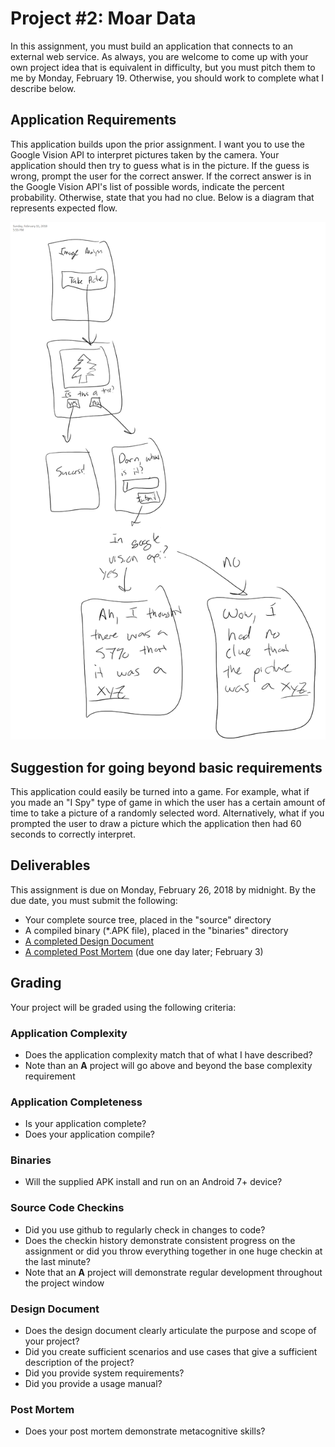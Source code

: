 # Project #2: Moar Data
In this assignment, you must build an application that connects to an external web service.  As always, you are welcome to come up with your own project idea that is equivalent in difficulty, but you must pitch them to me by Monday, February 19.  Otherwise, you should work to complete what I describe below.

## Application Requirements
This application builds upon the prior assignment.  I want you to use the Google Vision API to interpret pictures taken by the camera.  Your application should then try to guess what is in the picture.  If the guess is wrong, prompt the user for the correct answer.  If the correct answer is in the Google Vision API's list of possible words, indicate the percent probability.  Otherwise, state that you had no clue.  Below is a diagram that represents expected flow.

![Application flowchart](flowchart.png)

## Suggestion for going beyond basic requirements 
This application could easily be turned into a game.  For example, what if you made an &quot;I Spy&quot; type of game in which the user has a certain amount of time to take a picture of a randomly selected word.  Alternatively, what if you prompted the user to draw a picture which the application then had 60 seconds to correctly interpret. 

## Deliverables
This assignment is due on Monday, February 26, 2018 by midnight.  By the due date, you must submit the following:
* Your complete source tree, placed in the "source" directory
* A compiled binary (*.APK file), placed in the "binaries" directory
* [A completed Design Document](./DesignDocument.md)
* [A completed Post Mortem](./PostMortem.md) (due one day later; February 3)

## Grading
Your project will be graded using the following criteria:

### Application Complexity
* Does the application complexity match that of what I have described?  
* Note than an **A** project will go above and beyond the base complexity requirement

### Application Completeness
* Is your application complete?
* Does your application compile?

### Binaries
* Will the supplied APK install and run on an Android 7+ device?

### Source Code Checkins
* Did you use github to regularly check in changes to code?
* Does the checkin history demonstrate consistent progress on the assignment or did you throw everything together in one huge checkin at the last minute?
* Note that an **A** project will demonstrate regular development throughout the project window

### Design Document
* Does the design document clearly articulate the purpose and scope of your project?
* Did you create sufficient scenarios and use cases that give a sufficient description of the project?
* Did you provide system requirements?
* Did you provide a usage manual?

### Post Mortem
* Does your post mortem demonstrate metacognitive skills?
